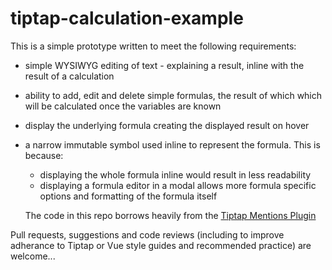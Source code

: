 # tiptap-calculation-example
This is a simple prototype written to meet the following requirements:
- simple WYSIWYG editing of text - explaining a result, inline with the result of a calculation
- ability to add, edit and delete simple formulas, the result of which which will be calculated once the variables are known
- display the underlying formula creating the displayed result on hover
- a narrow immutable symbol used inline to represent the formula. This is because: 
  - displaying the whole formula inline would result in less readability
  - displaying a formula editor in a modal allows more formula specific options and formatting of the formula itself

  The code in this repo borrows heavily from the [Tiptap Mentions Plugin](https://github.com/ueberdosis/tiptap/blob/main/packages/extension-mention/src/mention.ts)

Pull requests, suggestions and code reviews (including to improve adherance to Tiptap or Vue style guides and recommended practice) are welcome...
